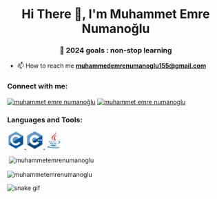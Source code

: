 <h1 align="center">Hi There 👋, I'm Muhammet Emre Numanoğlu</h1>
<h3 align="center">🥅 2024 goals : non-stop learning</h3>

- 📫 How to reach me **muhammedemrenumanoglu155@gmail.com**

<h3 align="left">Connect with me:</h3>
<p align="left">
<a href="https://linkedin.com/in/muhammet emre numanoğlu" target="blank"><img align="center" src="https://raw.githubusercontent.com/rahuldkjain/github-profile-readme-generator/master/src/images/icons/Social/linked-in-alt.svg" alt="muhammet emre numanoğlu" height="30" width="40" /></a>
<a href="https://stackoverflow.com/users/muhammet emre numanoglu" target="blank"><img align="center" src="https://raw.githubusercontent.com/rahuldkjain/github-profile-readme-generator/master/src/images/icons/Social/stack-overflow.svg" alt="muhammet emre numanoglu" height="30" width="40" /></a>
</p>

<h3 align="left">Languages and Tools:</h3>
<p align="left"> <a href="https://www.cprogramming.com/" target="_blank" rel="noreferrer"> <img src="https://raw.githubusercontent.com/devicons/devicon/master/icons/c/c-original.svg" alt="c" width="40" height="40"/> </a> <a href="https://www.w3schools.com/cpp/" target="_blank" rel="noreferrer"> <img src="https://raw.githubusercontent.com/devicons/devicon/master/icons/cplusplus/cplusplus-original.svg" alt="cplusplus" width="40" height="40"/> </a> <a href="https://www.java.com" target="_blank" rel="noreferrer"> <img src="https://raw.githubusercontent.com/devicons/devicon/master/icons/java/java-original.svg" alt="java" width="40" height="40"/> </a> </p>

<p>&nbsp;<img align="center" src="https://github-readme-stats.vercel.app/api?username=muhammetemrenumanoglu&show_icons=true&locale=en" alt="muhammetemrenumanoglu" /></p>

<p><img align="center" src="https://github-readme-streak-stats.herokuapp.com/?user=muhammetemrenumanoglu&" alt="muhammetemrenumanoglu" /></p>

![snake gif](https://github.com/MuhammetEmreNumanoglu/MuhammetEmreNumanoglu/blob/output/github-contribution-grid-snake.gif)
